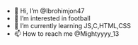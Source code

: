 - 👋 Hi, I’m @Ibrohimjon47
- 👀 I’m interested in football
- 🌱 I’m currently learning JS,C,HTML,CSS
- 📫 How to reach me @Mightyyyy_13
<!---
Ibrohimjon47/Ibrohimjon47 is a ✨ special ✨ repository because its `README.md` (this file) appears on your GitHub profile.
You can click the Preview link to take a look at your changes.
--->
